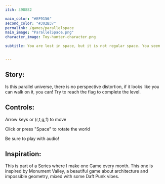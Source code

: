 ```yaml
---
itch: 398882

main_color: "#EF9156" 
second_color: "#302B37"
permalink: /games/parallelspace
main_image: "ParallelSpace.png"
character_image: Toy-hunter-character.png

subtitle: You are lost in space, but it is not regular space. You seem to have ended up in a weird realty were it is possible to traverse optical illusions. Good luck finding your way out!


---
```

## Story: 

 Is this parallel universe, there is no perspective distortion, if it looks like you can walk on it, you can! Try to reach the flag to complete the level.

## Controls:

Arrow keys  or (r,t,g,f) to move

Click or press "Space" to rotate the world

Be sure to play with audio!

## Inspiration:

This is part of a Series where I make one Game every month. This one is inspired by Monument Valley, a beautiful game about architecture and impossible geometry, mixed with some Daft Punk vibes.